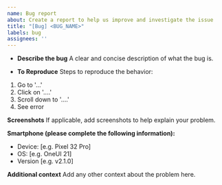```yaml
---
name: Bug report
about: Create a report to help us improve and investigate the issue
title: "[Bug] <BUG_NAME>"
labels: bug
assignees: ''
---
```


- **Describe the bug**
A clear and concise description of what the bug is.

- **To Reproduce**
Steps to reproduce the behavior:
1. Go to '...'
2. Click on '....'
3. Scroll down to '....'
4. See error

**Screenshots**
If applicable, add screenshots to help explain your problem.

**Smartphone (please complete the following information):**
 - Device: [e.g. Pixel 32 Pro]
 - OS: [e.g. OneUI 21]
 - Version [e.g. v2.1.0]

**Additional context**
Add any other context about the problem here.
